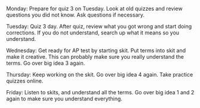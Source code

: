  Monday: Prepare for quiz 3 on Tuesday. Look at old quizzes and review questions you did not know. Ask questions if necessary.

 Tuesday: Quiz 3 day. After quiz, review what you got wrong and start doing corrections. If you do not understand, search up what it means so you understand.

 Wednesday: Get ready for AP test by starting skit. Put terms into skit and make it creative. This can probably make sure you really understand the terms. Go over big idea 3 again.

 Thursday: Keep working on the skit. Go over big idea 4 again. Take practice quizzes online.

 Friday: Listen to skits, and understand all the terms. Go over big idea 1 and 2 again to make sure you understand everything.
